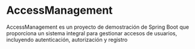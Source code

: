# AccessManagement
AccessManagement es un proyecto de demostración de Spring Boot que proporciona un sistema integral para gestionar accesos de usuarios, incluyendo autenticación, autorización y registro
